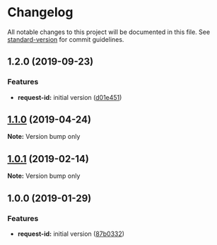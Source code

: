 # Changelog

All notable changes to this project will be documented in this file. See [standard-version](https://github.com/conventional-changelog/standard-version) for commit guidelines.

## 1.2.0 (2019-09-23)


### Features

* **request-id:** initial version ([d01e451](https://github.com/g2a-com/node-request-id/commit/d01e451))

## [1.1.0](https://github.com/g2a-com/node-request-id/compare/v1.0.1...v1.1.0) (2019-04-24)

**Note:** Version bump only





## [1.0.1](https://github.com/g2a-com/node-request-id/compare/v1.0.0...v1.0.1) (2019-02-14)

**Note:** Version bump only





## 1.0.0 (2019-01-29)


### Features

* **request-id:** initial version ([87b0332](https://github.com/g2a-com/node-request-id/commit/87b0332))

